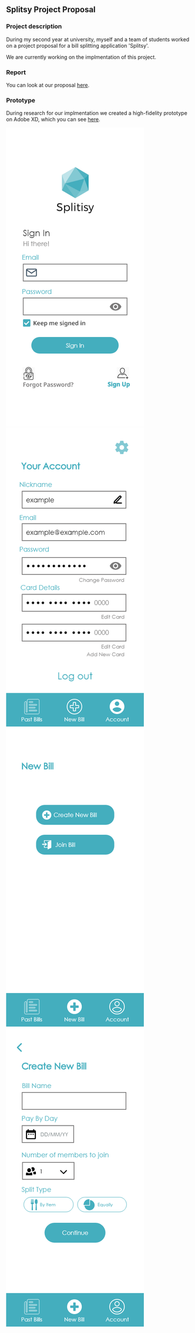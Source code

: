 ## Splitsy Project Proposal 

### Project description
During my second year at university, myself and a team of students worked on a project proposal for a bill splitting application 'Splitsy'.

We are currently working on the implmentation of this project. 

### Report 
You can look at our proposal [here](pdf/SplitsyProjectProposal). 

### Prototype
During research for our implmentation we created a high-fidelity prototype on Adobe XD, which you can see [here](https://xd.adobe.com/view/38b5d39b-8a68-437c-ab58-d9a07ba6a6fe-6de6/?fullscreen&hints=off).

<img src="images/Splitsy/signIn.png"/>   <img src="images/Splitsy/account.png"/>
<img src="images/Splitsy/newBill.png"/>   <img src="images/Splitsy/createNewBill.png"/>
